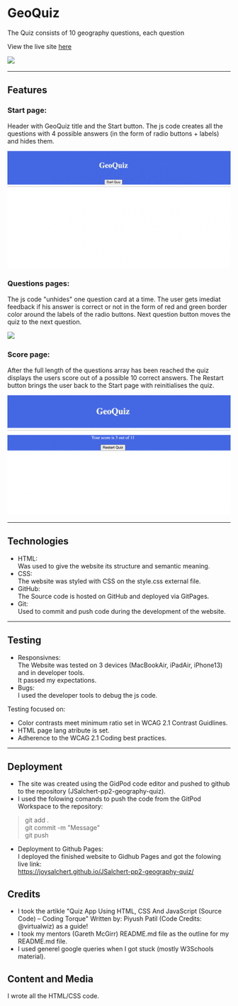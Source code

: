 # GeoQuiz
The Quiz consists of 10 geography questions, each question 

View the live site <a href="https://joysalchert.github.io/JSalchert-pp2-geography-quiz/" target="_blank">here</a>

<img src="assets/images/readme_multi_device_mockup_screenshot.jpg">

<hr>

## Features
### Start page:
Header with GeoQuiz title and the Start button.
The js code creates all the questions with 4 possible answers (in the form of radio buttons + labels) and hides them.

<img src="assets/images/image_quiz_start_page.png">

### Questions pages:
The js code "unhides" one question card at a time. 
The user gets imediat feedback if his answer is correct or not in the form of red and green border color around the labels of the radio buttons.
Next question button moves the quiz to the next question.

<img src="assets/images/image_question_page_with_indicators.png">

### Score page:
After the full length of the questions array has been reached the quiz displays the users score out of a possible 10 correct answers. The Restart button brings the user back to the Start page with reinitialises the quiz.

<img src="assets/images/image_score_page_restart_button.png">

<hr>

## Technologies
- HTML:<br>
Was used to give the website its structure and semantic meaning.
- CSS:<br>
The website was styled with CSS on the style.css external file.
- GitHub:<br>
The Source code is hosted on GitHub and deployed via GitPages.
- Git:<br>
Used to commit and push code during the development of the website.

<hr>

## Testing
- Responsivnes:<br>
The Website was tested on 3 devices (MacBookAir, iPadAir, iPhone13) and in developer tools.<br>
It passed my expectations.
- Bugs:<br>
I used the developer tools to debug the js code.

Testing focused on:
- Color contrasts meet minimum ratio set in WCAG 2.1 Contrast Guidlines.
- HTML page lang atribute is set.
- Adherence to the WCAG 2.1 Coding best practices.

<hr>

## Deployment

- The site was created using the GidPod code editor and pushed to github to the repository (JSalchert-pp2-geography-quiz).
- I used the folowing comands to push the code from the GitPod Workspace to the repository:
> git add .<br>
> git commit -m "Message"<br>
> git push

- Deployment to Github Pages:<br>
I deployed the finished website to Gidhub Pages and got the folowing live link:<br>
https://joysalchert.github.io/JSalchert-pp2-geography-quiz/

## Credits
- I took the artikle "Quiz App Using HTML, CSS And JavaScript (Source Code) – Coding Torque"
Written by: Piyush Patil (Code Credits: @virtualwiz) as a guide!
- I took my mentors (Gareth McGirr) README.md file as the outline for my README.md file.
- I used generel google queries when I got stuck (mostly W3Schools material).

## Content and Media
I wrote all the HTML/CSS code.
